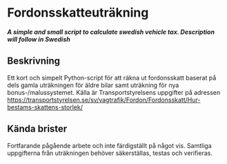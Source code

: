 # Fordonsskatteuträkning
**_A simple and small script to calculate swedish vehicle tax. Description will follow in Swedish_**

## Beskrivning
Ett kort och simpelt Python-script för att räkna ut fordonsskatt baserat på dels gamla uträkningen för äldre bilar samt uträkning för nya bonus-/malussystemet. Källa är Transportstyrelsens uppgifter på adressen https://transportstyrelsen.se/sv/vagtrafik/Fordon/Fordonsskatt/Hur-bestams-skattens-storlek/

## Kända brister
Fortfarande pågående arbete och inte färdigställt på något vis. Samtliga uppgifterna från uträkningen behöver säkerställas, testas och verifieras.
